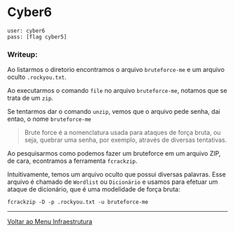 # Cyber6

```
user: cyber6
pass: [flag cyber5]
```
### Writeup:


Ao listarmos o diretorio encontramos o arquivo `bruteforce-me` e um arquivo oculto `.rockyou.txt`.

Ao executarmos o comando `file` no arquivo `bruteforce-me`, notamos que se trata de um `zip`. 

Se tentarmos dar o comando `unzip`, vemos que o arquivo pede senha, dai entao, o nome `bruteforce-me`  

>Brute force é a nomenclatura usada para ataques de força bruta, ou seja, quebrar uma senha, por exemplo, através de diversas tentativas. 

Ao pesquisarmos como podemos fazer um bruteforce em um arquivo ZIP, de cara, econtramos a ferramenta `fcrackzip`. 

Intuitivamente, temos um arquivo oculto que possui diversas palavras. Esse arquivo é chamado de `Wordlist` ou `Dicionário` e usamos para efetuar um ataque de dicionário, que é uma modelidade de força bruta:

`fcrackzip -D -p .rockyou.txt -u bruteforce-me`

---

[Voltar ao Menu Infraestrutura](https://writeup.insidersec.io/infraestrutura)